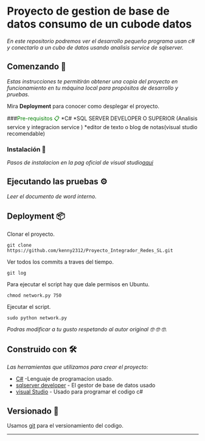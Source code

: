 # Proyecto de gestion de base de datos consumo de un cubode datos 

_En este repositorio podremos ver el desarrollo pequeño programa usan c# y conectarlo a un cubo de datos
usando analisis service  de sqlserver._

## Comenzando 🚀

_Estas instrucciones te permitirán obtener una copia del proyecto en funcionamiento en tu máquina local para propósitos de desarrollo y pruebas._

Mira **Deployment** para conocer como desplegar el proyecto.


###<span style="color:green">Pre-requisitos 📋</span> 
*C#
*SQL SERVER DEVELOPER O SUPERIOR (Analisis service y integracion service )
*editor de texto o blog de notas(visual studio recomendable)


### Instalación 🔧

_Pasos de instalacion en la pag oficial de visual studio[aqui](https://visualstudio.microsoft.com/es/vs/getting-started/mobile-install/)_


## Ejecutando las pruebas ⚙️

_Leer el documento de word interno._


## Deployment 📦

Clonar el proyecto.
```
git clone https://github.com/kenny2312/Proyecto_Integrador_Redes_SL.git
```

Ver todos los commits a traves del tiempo.
```
git log 
```

Para ejecutar el script hay que dale permisos en Ubuntu.
```
chmod network.py 750
```

Ejecutar el script.
```
sudo python network.py
```


*Podras modificar a tu gusto respetando al autor original 🤓 🤓 🤓.*



## Construido con 🛠️

_Las herramientas que utilizamos para crear el proyecto:_

* [C#](https://es.wikipedia.org/wiki/C_Sharp) -Lenguaje de programacion usado.
* [sqlserver developer](https://www.microsoft.com/es-es/sql-server/sql-server-downloads) - El gestor de base de datos usado
* [visual Studio](https://visualstudio.microsoft.com/es/vs/getting-started/mobile-install/) - Usado para programar el codigo c#



## Versionado 📌

Usamos [git](https://git-scm.com/downloads) para el versionamiento del codigo.



---

